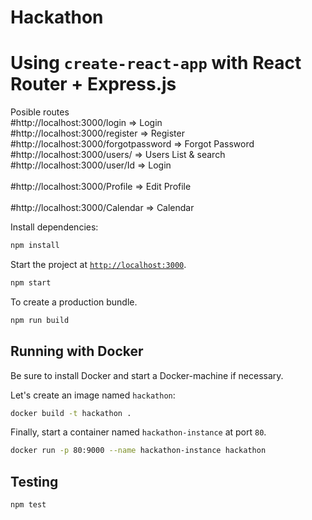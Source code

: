 # Hackathon
# Using `create-react-app` with React Router + Express.js

Posible routes          
#http://localhost:3000/login => Login<br />
#http://localhost:3000/register => Register<br />
#http://localhost:3000/forgotpassword  => Forgot Password<br />
#http://localhost:3000/users/ => Users List & search<br />
#http://localhost:3000/user/Id => Login<br />     
#http://localhost:3000/Profile => Edit Profile<br />     
#http://localhost:3000/Calendar => Calendar<br />

Install dependencies:

```sh
npm install
```

Start the project at [`http://localhost:3000`](http://localhost:3000).

```sh
npm start
```
To create a production bundle.

```sh
npm run build
```



## Running with Docker

Be sure to install Docker and start a Docker-machine if necessary.

Let's create an image named `hackathon`:

```sh
docker build -t hackathon .
```

Finally, start a container named `hackathon-instance` at port `80`.

```sh
docker run -p 80:9000 --name hackathon-instance hackathon
```

## Testing

```sh
npm test
```
